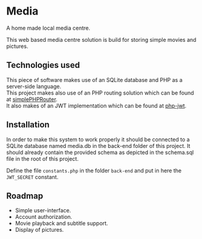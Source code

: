 # Media
A home made local media centre.

This web based media centre solution is build for storing simple movies and pictures.

## Technologies used
This piece of software makes use of an SQLite database and PHP as a server-side language.  
This project makes also use of an PHP routing solution which can be found at [simplePHPRouter](https://github.com/steampixel/simplePHPRouter).  
It also makes of an JWT implementation which can be found at [php-jwt](https://github.com/firebase/php-jwt).

## Installation
In order to make this system to work properly it should be connected to a SQLite database named media.db in the back-end folder of this project.
It should already contain the provided schema as depicted in the schema.sql file in the root of this project.

Define the file `constants.php` in the folder `back-end` and put in here the `JWT_SECRET` constant.

## Roadmap
* Simple user-interface.
* Account authorization.
* Movie playback and subtitle support.
* Display of pictures. 
